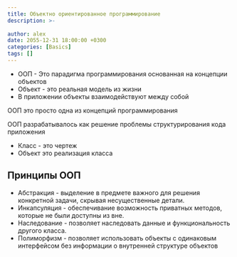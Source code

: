 ```yaml
---
title: Объектно ориентированное программирование
description: >-
  
author: alex
date: 2055-12-31 18:00:00 +0300
categories: [Basics]
tags: []
---
```


- ООП - Это парадигма программирования основанная на концепции объектов
- Объект - это реальная модель из жизни
- В приложении объекты взаимодействуют между собой

ООП это просто одна из концепций программирования

ООП разрабатывалось как решение проблемы структурирования кода приложения

- Класс - это чертеж
- Объект это реализация класса

## Принципы ООП

- Абстракция - выделение в предмете важного для решения конкретной задачи, скрывая несущественные детали.
- Инкапсуляция - обеспечивание возможность приватных методов, которые не были доступны из вне. 
- Наследование - позволяет наследовать данные и функциональность другого класса.
- Полиморфизм - позволяет использовать объекты с одинаковым интерфейсом без информации о внутренней структуре объектов
